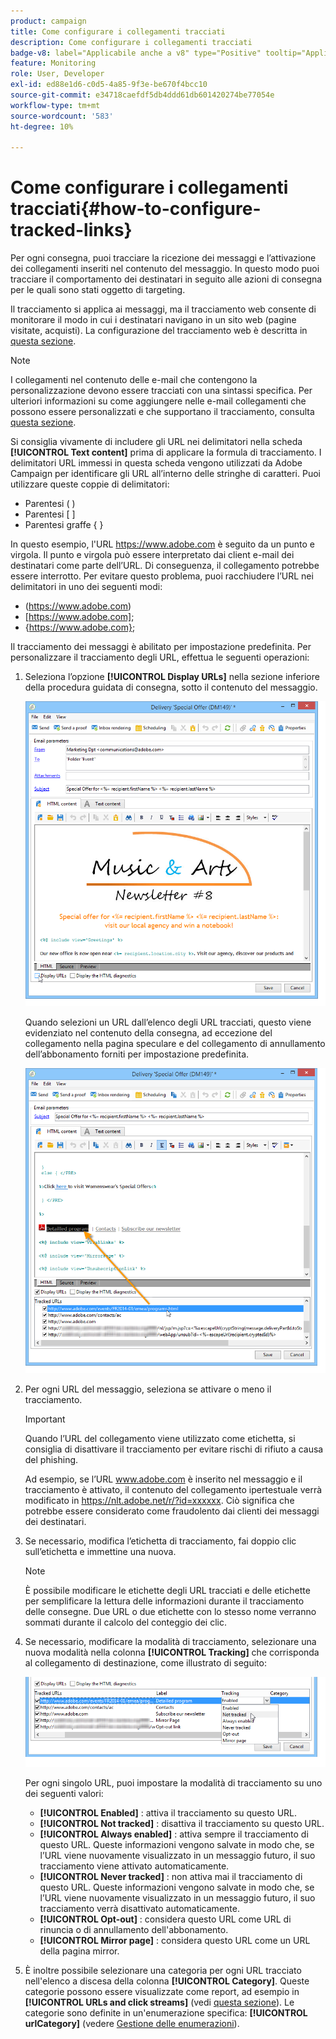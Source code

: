 ```yaml
---
product: campaign
title: Come configurare i collegamenti tracciati
description: Come configurare i collegamenti tracciati
badge-v8: label="Applicabile anche a v8" type="Positive" tooltip="Applicabile anche a Campaign v8"
feature: Monitoring
role: User, Developer
exl-id: ed88e1d6-c0d5-4a85-9f3e-be670f4bcc10
source-git-commit: e34718caefdf5db4ddd61db601420274be77054e
workflow-type: tm+mt
source-wordcount: '583'
ht-degree: 10%

---
```


# Come configurare i collegamenti tracciati{#how-to-configure-tracked-links}



Per ogni consegna, puoi tracciare la ricezione dei messaggi e l’attivazione dei collegamenti inseriti nel contenuto del messaggio. In questo modo puoi tracciare il comportamento dei destinatari in seguito alle azioni di consegna per le quali sono stati oggetto di targeting.

Il tracciamento si applica ai messaggi, ma il tracciamento web consente di monitorare il modo in cui i destinatari navigano in un sito web (pagine visitate, acquisti). La configurazione del tracciamento web è descritta in [questa sezione](../../configuration/using/about-web-tracking.md).

>[!NOTE]
>
>I collegamenti nel contenuto delle e-mail che contengono la personalizzazione devono essere tracciati con una sintassi specifica. Per ulteriori informazioni su come aggiungere nelle e-mail collegamenti che possono essere personalizzati e che supportano il tracciamento, consulta [questa sezione](tracking-personalized-links.md).

Si consiglia vivamente di includere gli URL nei delimitatori nella scheda **[!UICONTROL Text content]** prima di applicare la formula di tracciamento. I delimitatori URL immessi in questa scheda vengono utilizzati da Adobe Campaign per identificare gli URL all’interno delle stringhe di caratteri. Puoi utilizzare queste coppie di delimitatori:
* Parentesi ( )
* Parentesi [ ]
* Parentesi graffe { }

In questo esempio, l&#39;URL https://www.adobe.com è seguito da un punto e virgola. Il punto e virgola può essere interpretato dai client e-mail dei destinatari come parte dell’URL. Di conseguenza, il collegamento potrebbe essere interrotto. Per evitare questo problema, puoi racchiudere l’URL nei delimitatori in uno dei seguenti modi:
* (https://www.adobe.com)
* [https://www.adobe.com];
* {https://www.adobe.com};

Il tracciamento dei messaggi è abilitato per impostazione predefinita. Per personalizzare il tracciamento degli URL, effettua le seguenti operazioni:

1. Seleziona l’opzione **[!UICONTROL Display URLs]** nella sezione inferiore della procedura guidata di consegna, sotto il contenuto del messaggio.

   ![](assets/s_ncs_user_email_del_display_urls.png)

   Quando selezioni un URL dall’elenco degli URL tracciati, questo viene evidenziato nel contenuto della consegna, ad eccezione del collegamento nella pagina speculare e del collegamento di annullamento dell’abbonamento forniti per impostazione predefinita.

   ![](assets/s_ncs_user_email_del_show_urls.png)

1. Per ogni URL del messaggio, seleziona se attivare o meno il tracciamento.

   >[!IMPORTANT]
   >
   >Quando l’URL del collegamento viene utilizzato come etichetta, si consiglia di disattivare il tracciamento per evitare rischi di rifiuto a causa del phishing.
   >
   >Ad esempio, se l’URL www.adobe.com è inserito nel messaggio e il tracciamento è attivato, il contenuto del collegamento ipertestuale verrà modificato in https://nlt.adobe.net/r/?id=xxxxxx. Ciò significa che potrebbe essere considerato come fraudolento dai clienti dei messaggi dei destinatari.

1. Se necessario, modifica l’etichetta di tracciamento, fai doppio clic sull’etichetta e immettine una nuova.

   >[!NOTE]
   >
   >È possibile modificare le etichette degli URL tracciati e delle etichette per semplificare la lettura delle informazioni durante il tracciamento delle consegne. Due URL o due etichette con lo stesso nome verranno sommati durante il calcolo del conteggio dei clic.

1. Se necessario, modificare la modalità di tracciamento, selezionare una nuova modalità nella colonna **[!UICONTROL Tracking]** che corrisponda al collegamento di destinazione, come illustrato di seguito:

   ![](assets/s_ncs_user_select_tracking_mode.png)

   Per ogni singolo URL, puoi impostare la modalità di tracciamento su uno dei seguenti valori:

   * **[!UICONTROL Enabled]** : attiva il tracciamento su questo URL.
   * **[!UICONTROL Not tracked]** : disattiva il tracciamento su questo URL.
   * **[!UICONTROL Always enabled]** : attiva sempre il tracciamento di questo URL. Queste informazioni vengono salvate in modo che, se l’URL viene nuovamente visualizzato in un messaggio futuro, il suo tracciamento viene attivato automaticamente.
   * **[!UICONTROL Never tracked]** : non attiva mai il tracciamento di questo URL. Queste informazioni vengono salvate in modo che, se l’URL viene nuovamente visualizzato in un messaggio futuro, il suo tracciamento verrà disattivato automaticamente.
   * **[!UICONTROL Opt-out]** : considera questo URL come URL di rinuncia o di annullamento dell&#39;abbonamento.
   * **[!UICONTROL Mirror page]** : considera questo URL come un URL della pagina mirror.

1. È inoltre possibile selezionare una categoria per ogni URL tracciato nell&#39;elenco a discesa della colonna **[!UICONTROL Category]**. Queste categorie possono essere visualizzate come report, ad esempio in **[!UICONTROL URLs and click streams]** (vedi [questa sezione](../../reporting/using/reports-on-deliveries.md#urls-and-click-streams)). Le categorie sono definite in un&#39;enumerazione specifica: **[!UICONTROL urlCategory]** (vedere [Gestione delle enumerazioni](../../platform/using/managing-enumerations.md)).

